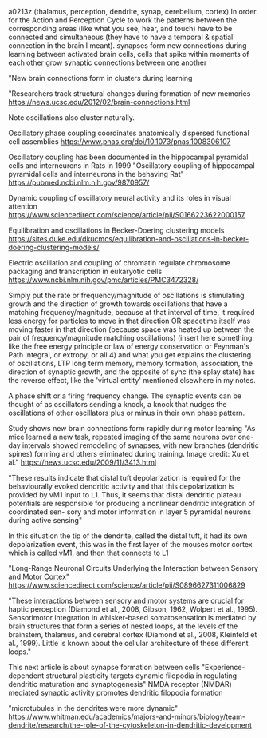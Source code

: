 a0213z
(thalamus, perception, dendrite, synap, cerebellum, cortex) In order for the Action and Perception Cycle to work the patterns between the corresponding areas (like what you see, hear, and touch) have to be connected and simultaneous (they have to have a temporal & spatial connection in the brain I meant). 
synapses form new connections during learning between activated brain cells, cells that spike within moments of each other grow synaptic connections between one another 

"New brain connections form in clusters during learning

"Researchers track structural changes during formation of new memories
https://news.ucsc.edu/2012/02/brain-connections.html

Note oscillations also cluster naturally.

Oscillatory phase coupling coordinates anatomically dispersed functional cell assemblies
https://www.pnas.org/doi/10.1073/pnas.1008306107

Oscillatory coupling has been documented in the hippocampal pyramidal cells and interneurons in Rats in 1999
"Oscillatory coupling of hippocampal pyramidal cells and interneurons in the behaving Rat"
https://pubmed.ncbi.nlm.nih.gov/9870957/

Dynamic coupling of oscillatory neural activity and its roles in visual attention https://www.sciencedirect.com/science/article/pii/S0166223622000157

Equilibration and oscillations in Becker-Doering clustering models
https://sites.duke.edu/dkucmcs/equilibration-and-oscillations-in-becker-doering-clustering-models/

Electric oscillation and coupling of chromatin regulate chromosome packaging and transcription in eukaryotic cells
https://www.ncbi.nlm.nih.gov/pmc/articles/PMC3472328/

Simply put the rate or frequency/magnitude of oscillations is stimulating growth and the direction of growth towards oscillations that have a matching frequency/magnitude, because at that interval of time, it required less energy for particles to move in that direction OR spacetime itself was moving faster in that direction (because space was heated up between the pair of frequency/magnitude matching oscillations) (insert here something like the free energy principle or law of energy conservation or Feynman's Path Integral, or extropy, or all 4) and what you get explains the clustering of oscillations, LTP long term memory, memory formation, association, the direction of synaptic growth, and the opposite of sync (the splay state) has the reverse effect, like the 'virtual entity' mentioned elsewhere in my notes.

A phase shift or a firing frequency change.
The synaptic events can be thought of as oscillators sending a knock, a knock that nudges the oscillations of other oscillators plus or minus in their own phase pattern.

Study shows new brain connections form rapidly during motor learning
"As mice learned a new task, repeated imaging of the same neurons over one-day intervals showed remodeling of synapses, with new branches (dendritic spines) forming and others eliminated during training. Image credit: Xu et al." https://news.ucsc.edu/2009/11/3413.html

"These results indicate that distal
tuft depolarization is required for the behaviourally evoked dendritic activity and that this depolarization is provided by vM1 input to L1. Thus, it seems that distal dendritic plateau potentials are responsible for producing a nonlinear dendritic integration of coordinated sen- sory and motor information in layer 5 pyramidal neurons during active sensing"

In this situation the tip of the dendrite, called the distal tuft, it had its own depolarization event, this was in the first layer of the mouses motor cortex which is called vM1, and then that connects to L1

"Long-Range Neuronal Circuits Underlying the Interaction between Sensory and Motor Cortex" https://www.sciencedirect.com/science/article/pii/S0896627311006829

"These interactions between sensory and motor systems are crucial for haptic perception (Diamond et al., 2008, Gibson, 1962, Wolpert et al., 1995). Sensorimotor integration in whisker-based somatosensation is mediated by brain structures that form a series of nested loops, at the levels of the brainstem, thalamus, and cerebral cortex (Diamond et al., 2008, Kleinfeld et al., 1999). Little is known about the cellular architecture of these different loops."

This next article is about synapse formation between cells "Experience-dependent structural plasticity targets dynamic filopodia in regulating dendritic maturation and synaptogenesis"
NMDA receptor (NMDAR) mediated synaptic activity promotes dendritic filopodia formation

"microtubules in the dendrites were more dynamic" https://www.whitman.edu/academics/majors-and-minors/biology/team-dendrite/research/the-role-of-the-cytoskeleton-in-dendritic-development


